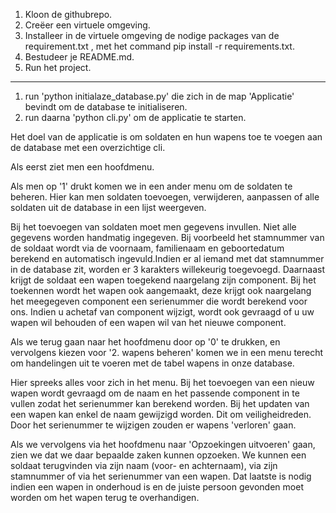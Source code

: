 1. Kloon de githubrepo.
2. Creëer een virtuele omgeving.
3. Installeer in de virtuele omgeving de nodige packages van de requirement.txt , met het command pip install -r requirements.txt.
4. Bestudeer je README.md.
5. Run het project.

---------------------------------------------------------------------------------------------
1. run 'python initialaze_database.py' die zich in de map 'Applicatie' bevindt om de database te initialiseren.
2. run daarna 'python cli.py' om de applicatie te starten.









Het doel van de applicatie is om soldaten en hun wapens toe te voegen aan de database met een overzichtige cli. 

Als eerst ziet men een hoofdmenu.

Als men op '1' drukt komen we in een ander menu om de soldaten te beheren. Hier kan men soldaten toevoegen, verwijderen, aanpassen of alle soldaten uit de database in een lijst weergeven.

Bij het toevoegen van soldaten moet men gegevens invullen. Niet alle gegevens worden handmatig ingegeven. Bij voorbeeld het stamnummer van de soldaat wordt via de voornaam, familienaam en geboortedatum berekend en automatisch ingevuld.Indien er al iemand met dat stamnummer in de database zit, worden er 3 karakters willekeurig toegevoegd. Daarnaast krijgt de soldaat een wapen toegekend naargelang zijn component. Bij het toekennen wordt het wapen ook aangemaakt, deze krijgt ook naargelang het meegegeven component een serienummer die wordt berekend voor ons. Indien u achetaf van component wijzigt, wordt ook gevraagd of u uw wapen wil behouden of een wapen wil van het nieuwe component.

Als we terug gaan naar het hoofdmenu door op '0' te drukken, en vervolgens kiezen voor '2. wapens beheren' komen we in een menu terecht om handelingen uit te voeren met de tabel wapens in onze database. 

Hier spreeks alles voor zich in het menu. Bij het toevoegen van een nieuw wapen wordt gevraagd om de naam en het passende component in te vullen zodat het serienummer kan berekend worden. Bij het updaten van een wapen kan enkel de naam gewijzigd worden. Dit om veiligheidreden. Door het serienummer te wijzigen zouden er wapens 'verloren' gaan.

Als we vervolgens via het hoofdmenu naar 'Opzoekingen uitvoeren' gaan, zien we dat we daar bepaalde zaken kunnen opzoeken. We kunnen een soldaat terugvinden via zijn naam (voor- en achternaam), via zijn stamnummer of via het serienummer van een wapen. Dat laatste is nodig indien een wapen in onderhoud is en de juiste persoon gevonden moet worden om het wapen terug te overhandigen.


